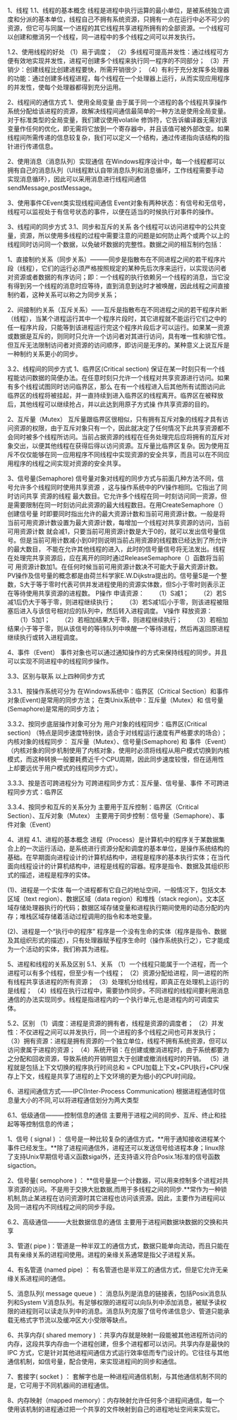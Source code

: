 1、线程
1.1、线程的基本概念
线程是进程中执行运算的最小单位，是被系统独立调度和分派的基本单位，线程自己不拥有系统资源，只拥有一点在运行中必不可少的资源，但它可与同属一个进程的其它线程共享进程所拥有的全部资源。一个线程可以创建和撤消另一个线程，同一进程中的多个线程之间可以并发执行。

1.2、使用线程的好处
（1）易于调度；
（2）多线程可提高并发性：通过线程可方便有效地实现并发性，进程可创建多个线程来执行同一程序的不同部分；
（3）开销少：创建线程比创建进程要快，所需开销很少；
（4）有利于充分发挥多处理器的功能：通过创建多线程进程，每个线程在一个处理器上运行，从而实现应用程序的并发性，使每个处理器都得到充分运用。

2、线程间的通信方式
1、使用全局变量
由于属于同一个进程的各个线程共享操作系统分配给该进程的资源，故解决线程间通信最简单的一种方法是使用全局变量。对于标准类型的全局变量，我们建议使用volatile 修饰符，它告诉编译器无需对该变量作任何的优化，即无需将它放到一个寄存器中，并且该值可被外部改变。如果线程间所需传递的信息较复杂，我们可以定义一个结构，通过传递指向该结构的指针进行传递信息。

2、使用消息（消息队列）实现通信
在Windows程序设计中，每一个线程都可以拥有自己的消息队列（UI线程默认自带消息队列和消息循环，工作线程需要手动实现消息循环），因此可以采用消息进行线程间通信sendMessage,postMessage。

3、使用事件CEvent类实现线程间通信
Event对象有两种状态：有信号和无信号，线程可以监视处于有信号状态的事件，以便在适当的时候执行对事件的操作。

3、线程间的同步方式
3.1、同步和互斥的关系
各个线程可以访问进程中的公共变量，资源，所以使用多线程的过程中需要注意的问题是如何防止两个或两个以上的线程同时访问同一个数据，以免破坏数据的完整性。数据之间的相互制约包括：

1、直接制约关系（同步关系）———同步是指散布在不同进程之间的若干程序片段（线程），它们的运行必须严格按照规定的某种先后次序来运行，以实现访问者对资源或者数据的有序访问；即：一个线程的执行依赖另一个线程的消息，当它没有得到另一个线程的消息时应等待，直到消息到达时才被唤醒，因此线程之间直接制约着，这种关系可以称之为同步关系；

2、间接制约关系（互斥关系）——互斥是指散布在不同进程之间的若干程序片断（线程），当某个进程运行其中一个程序片段时，其它进程就不能运行它们之中的任一程序片段，只能等到该进程运行完这个程序片段后才可以运行。如果某一资源或数据是互斥的，则同时只允许一个访问者对其进行访问，具有唯一性和排它性。但互斥无法限制访问者对资源的访问顺序，即访问是无序的。某种意义上说互斥是一种制约关系更小的同步。

3.2、线程间的同步方式
1、临界区(Critical section)
保证在某一时刻只有一个线程能访问数据的简便办法。在任意时刻只允许一个线程对共享资源进行访问。如果有多个线程试图同时访问临界区，那么 在有一个线程进入后其他所有试图访问此临界区的线程将被挂起，并一直持续到进入临界区的线程离开。临界区在被释放后，其他线程可以继续抢占，并以此达到用原子方式操 作共享资源的目的。

2、互斥量（Mutex）
互斥量跟临界区很相似，只有拥有互斥对象的线程才具有访问资源的权限，由于互斥对象只有一个，因此就决定了任何情况下此共享资源都不会同时被多个线程所访问。当前占据资源的线程在任务处理完后应将拥有的互斥对象交出，以便其他线程在获得后得以访问资源。互斥量比临界区复杂。因为使用互斥不仅仅能够在同一应用程序不同线程中实现资源的安全共享，而且可以在不同应用程序的线程之间实现对资源的安全共享。

3、信号量(Semaphore)
信号量对象对线程的同步方式与前面几种方法不同，信号允许多个线程同时使用共享资源 ，这与操作系统中的PV操作相同。它指出了同时访问共享 资源的线程 最大数目。它允许多个线程在同一时刻访问同一资源，但是需要限制在同一时刻访问此资源的最大线程数目。在用CreateSemaphore（）创建信号量 时即要同时指出允许的最大资源计数和当前可用资源计数。一般是将当前可用资源计数设置为最大资源计数，每增加一个线程对共享资源的访问，当前可用资源计数 就会减1，只要当前可用资源计数是大于0的，就可以发出信号量信号。但是当前可用计数减小到0时则说明当前占用资源的线程数已经达到了所允许的最大数目， 不能在允许其他线程的进入，此时的信号量信号将无法发出。线程在处理完共享资源后，应在离开的同时通过ReleaseSemaphore（）函数将当前可 用资源计数加1。在任何时候当前可用资源计数决不可能大于最大资源计数。
PV操作及信号量的概念都是由荷兰科学家E.W.Dijkstra提出的。信号量S是一个整数，S大于等于零时代表可供并发进程使用的资源实体数，但S小于零时则表示正在等待使用共享资源的进程数。
P操作 申请资源：
　　（1）S减1；
　　（2）若S减1后仍大于等于零，则进程继续执行；
　　（3）若S减1后小于零，则该进程被阻塞后进入与该信号相对应的队列中，然后转入进程调度。
V操作 释放资源：
　　（1）S加1；
　　（2）若相加结果大于零，则进程继续执行；
　　（3）若相加结果小于等于零，则从该信号的等待队列中唤醒一个等待进程，然后再返回原进程继续执行或转入进程调度。

4、事件（Event）
事件对象也可以通过通知操作的方式来保持线程的同步。并且可以实现不同进程中的线程同步操作。

3.3、区别与联系
以上四种同步方式

3.3.1、按操作系统可分为
在Windows系统中：临界区（Critical Section）和事件对象(Event)是常用的同步方法；
在类Unix系统中：互斥量（Mutex）和 信号量(Semaphore)是常用的同步方法；

3.3.2、按同步底层操作对象可分为
用户对象的线程同步：临界区(Critical section) （特点是同步速度特别快，适合于对线程运行速度有严格要求的场合）；
内核对象的线程同步： 互斥量（Mutex）、信号量(Semaphore) 和 事件（Event）（内核对象的同步机制使用了内核对象，使用时必须将线程从用户模式切换到内核模式，而这种转换一般要耗费近千个CPU周期，因此同步速度较慢，但在适用性上却要远优于用户模式的线程同步方式）。

3.3.3、按是否可跨进程分为
可跨进程同步方式：互斥量、信号量、事件
不可跨进程同步方式：临界区

3.3.4、按同步和互斥的关系分为
主要用于互斥控制：临界区（Critical Section）、互斥对象（Mutex）
主要用于同步控制：信号量（Semaphore）、事件对象（Event）

4、进程
4.1、进程的基本概念
进程（Process）是计算机中的程序关于某数据集合上的一次运行活动，是系统进行资源分配和调度的基本单位，是操作系统结构的基础。在早期面向进程设计的计算机结构中，进程是程序的基本执行实体；在当代面向线程设计的计算机结构中，进程是线程的容器。程序是指令、数据及其组织形式的描述，进程是程序的实体。

(1)、进程是一个实体
每一个进程都有它自己的地址空间，一般情况下，包括文本区域（text region）、数据区域（data region）和堆栈（stack region）。文本区域存储处理器执行的代码；数据区域存储变量和进程执行期间使用的动态分配的内存；堆栈区域存储着活动过程调用的指令和本地变量。

(2)、进程是一个“执行中的程序”
程序是一个没有生命的实体（程序是指令、数据及其组织形式的描述），只有处理器赋予程序生命时（操作系统执行之），它才能成为一个活动的实体，我们称其为进程。

5、进程和线程的关系及区别
5.1、关系
（1）一个线程只能属于一个进程，而一个进程可以有多个线程，但至少有一个线程；
（2）资源分配给进程，同一进程的所有线程共享该进程的所有资源；
（3）处理机分给线程，即真正在处理机上运行的是线程；
（4）线程在执行过程中，需要协作同步。不同进程的线程间要利用消息通信的办法实现同步。线程是指进程内的一个执行单元,也是进程内的可调度实体。

5.2、区别
（1）调度：进程是资源的拥有者，线程是资源的调度者；
（2）并发性：不仅进程之间可以并发执行，同一个进程的多个线程之间也可并发执行；
（3）拥有资源：进程是拥有资源的一个独立单位，线程不拥有系统资源，但可以访问隶属于进程的资源；
（4）系统开销：在创建或撤消进程时，由于系统都要为之分配和回收资源，导致系统的开销明显大于创建或撤消线程时的开销。
（5）进程就是包括上下文切换的程序执行时间总和 = CPU加载上下文+CPU执行+CPU保存上下文，线程是共享了进程的上下文环境的更为细小的CPU时间段。

6、进程间通信方式——IPC(Inter-Process Communication)
根据进程通信时信息量大小的不同,可以将进程通信划分为两大类型

6.1、低级通信———控制信息的通信
主要用于进程之间的同步、互斥、终止和挂起等等控制信息的传递；

1、信号 ( signal ) ： 信号是一种比较复杂的通信方式，**用于通知接收进程某个事件已经发生。**除了进程间通信外，进程还可以发送信号给进程本身；linux除了支持Unix早期信号语义函数sigal外，还支持语义符合Posix.1标准的信号函数sigaction。

2、信号量( semophore ) ： **信号量是一个计数器，可以用来控制多个进程对共享资源的访问。不是用于交换大批数据,而用于多线程之间的同步.**常作为一种锁机制,防止某进程在访问资源时其它进程也访问该资源。因此，主要作为进程间以及同一进程内不同线程之间的同步手段。

6.2、高级通信———大批数据信息的通信
主要用于进程间数据块数据的交换和共享

3、管道( pipe )：管道是一种半双工的通信方式，数据只能单向流动，而且只能在具有亲缘关系的进程间使用。进程的亲缘关系通常是指父子进程关系。

4、有名管道 (named pipe) ： 有名管道也是半双工的通信方式，但是它允许无亲缘关系进程间的通信。

5、消息队列( message queue ) ： 消息队列是消息的链接表，包括Posix消息队列和System V消息队列。有足够权限的进程可以向队列中添加消息，被赋予读权限的进程则可以读走队列中的消息。消息队列克服了信号传递信息少、管道只能承载无格式字节流以及缓冲区大小受限等缺点。

6、共享内存( shared memory ) ：共享内存就是映射一段能被其他进程所访问的内存，这段共享内存由一个进程创建，但多个进程都可以访问。共享内存是最快的 IPC 方式，它是针对其他进程间通信方式运行效率低而专门设计的。它往往与其他通信机制，如信号量，配合使用，来实现进程间的同步和通信。

7、套接字( socket ) ： 套解字也是一种进程间通信机制，与其他通信机制不同的是，它可用于不同机器间的进程通信。

8、内存映射（mapped memory）：内存映射允许任何多个进程间通信，每一个使用该机制的进程通过把一个共享的文件映射到自己的进程地址空间来实现它。